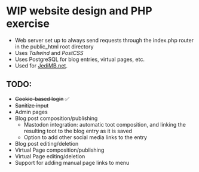 
# WIP website design and PHP exercise

- Web server set up to always send requests through the index.php router in the public_html root directory
- Uses _Tailwind_ and _PostCSS_
- Uses PostgreSQL for blog entries, virtual pages, etc.
- Used for [JediMB.net](https://www.jedimb.net).

## TODO:

- <s>Cookie-based login</s> ✅
- <s>Sanitize input</s>
- Admin pages
- Blog post composition/publishing
  - Mastodon integration: automatic toot composition, and linking the resulting toot to the blog entry as it is saved
  - Option to add other social media links to the entry
- Blog post editing/deletion
- Virtual Page composition/publishing
- Virtual Page editing/deletion
- Support for adding manual page links to menu
